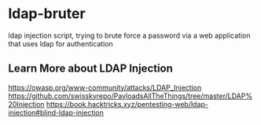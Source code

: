# ldap-bruter
ldap injection script, trying to brute force a password via a web application that uses ldap for authentication 


## Learn More about LDAP Injection
https://owasp.org/www-community/attacks/LDAP_Injection
https://github.com/swisskyrepo/PayloadsAllTheThings/tree/master/LDAP%20Injection
https://book.hacktricks.xyz/pentesting-web/ldap-injection#blind-ldap-injection
